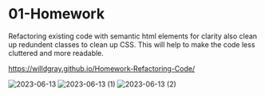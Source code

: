 # 01-Homework

Refactoring existing code with semantic html elements for clarity also clean up redundent classes to clean up CSS.
This will help to make the code less cluttered and more readable. 

 https://willdgray.github.io/Homework-Refactoring-Code/

![2023-06-13](https://github.com/willdgray/01-Homework-Refactoring-Code/assets/135686193/3d085fba-fa1b-4810-b486-6651093edfa4)
![2023-06-13 (1)](https://github.com/willdgray/01-Homework-Refactoring-Code/assets/135686193/5f7b39f7-5385-4bf6-a5cd-e10979592cb4)
![2023-06-13 (2)](https://github.com/willdgray/01-Homework-Refactoring-Code/assets/135686193/95b52dd3-11c2-46cf-87ac-98d920cd6792)
